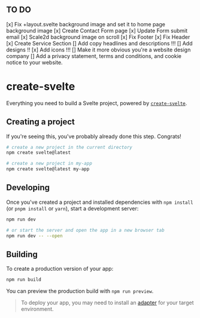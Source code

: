 ## TO DO

[x] Fix +layout.svelte background image and set it to home page background image
[x] Create Contact Form page
[x] Update Form submit email
[x] Scale2d background image on scroll
[x] Fix Footer
[x] Fix Header
[x] Create Service Section
[] Add copy headlines and descriptions !!!
[] Add designs !!
[x] Add icons !!!
[] Make it more obvious you're a website design company
[] Add a privacy statement, terms and conditions, and cookie notice to your website.

# create-svelte

Everything you need to build a Svelte project, powered by [`create-svelte`](https://github.com/sveltejs/kit/tree/master/packages/create-svelte).

## Creating a project

If you're seeing this, you've probably already done this step. Congrats!

```bash
# create a new project in the current directory
npm create svelte@latest

# create a new project in my-app
npm create svelte@latest my-app
```

## Developing

Once you've created a project and installed dependencies with `npm install` (or `pnpm install` or `yarn`), start a development server:

```bash
npm run dev

# or start the server and open the app in a new browser tab
npm run dev -- --open
```

## Building

To create a production version of your app:

```bash
npm run build
```

You can preview the production build with `npm run preview`.

> To deploy your app, you may need to install an [adapter](https://kit.svelte.dev/docs/adapters) for your target environment.
